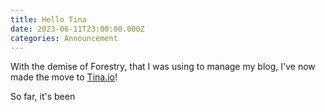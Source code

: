 ```yaml
---
title: Hello Tina
date: 2023-06-11T23:00:00.000Z
categories: Announcement
---
```


With the demise of Forestry, that I was using to manage my blog, I've now made the move to [Tina.io](https://tina.io/ "Tina IO")!

So far, it's been
